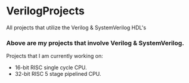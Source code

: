 # VerilogProjects
All projects that utilize the Verilog &amp; SystemVerilog HDL's

### Above are my projects that involve Verilog &amp; SystemVerilog.
Projects that I am currently working on:
- 16-bit RISC single cycle CPU.
- 32-bit RISC 5 stage pipelined CPU.
